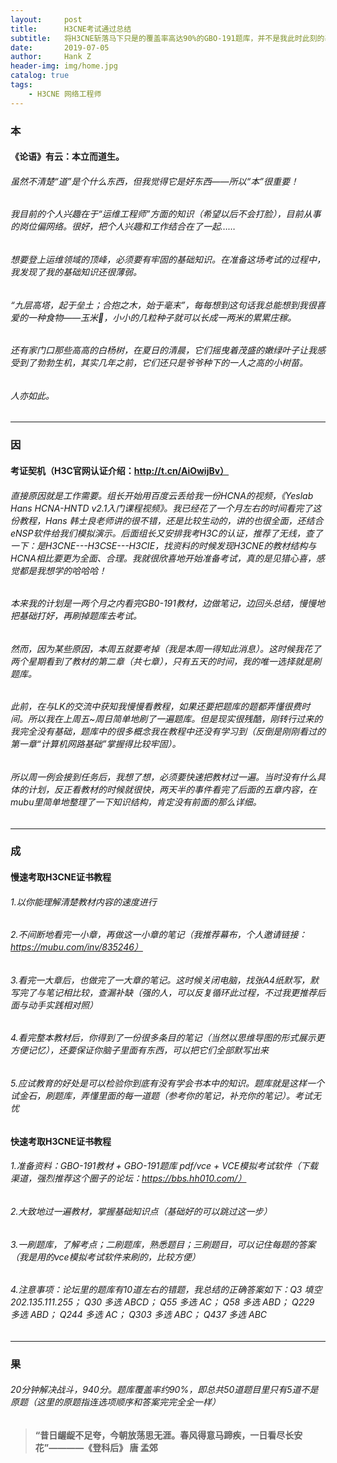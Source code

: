 ```yaml
---
layout:     post
title:      H3CNE考试通过总结
subtitle:   将H3CNE斩落马下只是的覆盖率高达90%的GBO-191题库，并不是我此时此刻的基础知识
date:       2019-07-05
author:     Hank Z
header-img: img/home.jpg
catalog: true
tags:
    - H3CNE 网络工程师
---
```


### 本

#### 《论语》有云：本立而道生。
######	虽然不清楚“道”是个什么东西，但我觉得它是好东西——所以“本”很重要！
######	我目前的个人兴趣在于“运维工程师”方面的知识（希望以后不会打脸），目前从事的岗位偏网络。很好，把个人兴趣和工作结合在了一起……
######	想要登上运维领域的顶峰，必须要有牢固的基础知识。在准备这场考试的过程中，我发现了我的基础知识还很薄弱。
######	“九层高塔，起于垒土；合抱之木，始于毫末”，每每想到这句话我总能想到我很喜爱的一种食物——玉米🌽，小小的几粒种子就可以长成一两米的累累庄稼。
######  还有家门口那些高高的白杨树，在夏日的清晨，它们摇曳着茂盛的嫩绿叶子让我感受到了勃勃生机，其实几年之前，它们还只是爷爷种下的一人之高的小树苗。
######  人亦如此。

---

###	因

####	考证契机（H3C官网认证介绍：http://t.cn/AiOwijBv）
######	直接原因就是工作需要。组长开始用百度云丢给我一份HCNA的视频，《Yeslab Hans HCNA-HNTD v2.1入门课程视频》。我已经花了一个月左右的时间看完了这份教程，Hans 韩士良老师讲的很不错，还是比较生动的，讲的也很全面，还结合eNSP软件给我们模拟演示。后面组长又安排我考H3C的认证，推荐了无线，查了一下：是H3CNE---H3CSE---H3CIE，找资料的时候发现H3CNE的教材结构与HCNA相比要更为全面、合理。我就很欣喜地开始准备考试，真的是见猎心喜，感觉都是我想学的哈哈哈！
######	本来我的计划是一两个月之内看完GB0-191教材，边做笔记，边回头总结，慢慢地把基础打好，再刷掉题库去考试。
######	然而，因为某些原因，本周五就要考掉（我是本周一得知此消息）。这时候我花了两个星期看到了教材的第二章（共七章），只有五天的时间，我的唯一选择就是刷题库。
######	此前，在与LK的交流中获知我慢慢看教程，如果还要把题库的题都弄懂很费时间。所以我在上周五~周日简单地刷了一遍题库。但是现实很残酷，刚转行过来的我完全没有基础，题库中的很多概念我在教程中还没有学习到（反倒是刚刚看过的第一章“计算机网路基础”掌握得比较牢固）。
######	所以周一例会接到任务后，我想了想，必须要快速把教材过一遍。当时没有什么具体的计划，反正看教材的时候就很快，两天半的事件看完了后面的五章内容，在mubu里简单地整理了一下知识结构，肯定没有前面的那么详细。

---

###	成

####	慢速考取H3CNE证书教程
######	1.以你能理解清楚教材内容的速度进行
######	2.不间断地看完一小章，再做这一小章的笔记（我推荐幕布，个人邀请链接：https://mubu.com/inv/835246）
######	3.看完一大章后，也做完了一大章的笔记。这时候关闭电脑，找张A4纸默写，默写完了与笔记相比较，查漏补缺（强的人，可以反复循环此过程，不过我更推荐后面与动手实践相对照）
######	4.看完整本教材后，你得到了一份很多条目的笔记（当然以思维导图的形式展示更方便记忆），还要保证你脑子里面有东西，可以把它们全部默写出来
######	5.应试教育的好处是可以检验你到底有没有学会书本中的知识。题库就是这样一个试金石，刷题库，弄懂里面的每一道题（参考你的笔记，补充你的笔记）。考试无忧

####	快速考取H3CNE证书教程
######	1.准备资料：GBO-191教材 + GBO-191题库 pdf/vce + VCE模拟考试软件（下载渠道，强烈推荐这个圈子的论坛：https://bbs.hh010.com/）
######	2.大致地过一遍教材，掌握基础知识点（基础好的可以跳过这一步）
######	3.一刷题库，了解考点；二刷题库，熟悉题目；三刷题目，可以记住每题的答案（我是用的vce模拟考试软件来刷的，比较方便）
######	4.注意事项：论坛里的题库有10道左右的错题，我总结的正确答案如下：Q3    填空  202.135.111.255；	Q30  多选  ABCD；	Q55   多选  AC；   Q58  多选  ABD；	Q229  多选  ABD；	Q244  多选  AC；	Q303  多选  ABC；	Q437  多选  ABC

---

###	果

######	20分钟解决战斗，940分。题库覆盖率约90%，即总共50道题目里只有5道不是原题（这里的原题指连选项顺序和答案完完全全一样）

>####    “昔日龌龊不足夸，今朝放荡思无涯。春风得意马蹄疾，一日看尽长安花”————《登科后》 唐 孟郊
